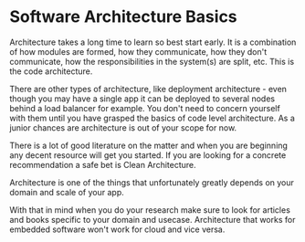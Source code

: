 # Software Architecture Basics

Architecture takes a long time to learn so best start early. It is a combination of how modules are formed, how they communicate, how they don't communicate, how the responsibilities in the system(s) are split, etc. This is the code architecture.

There are other types of architecture, like deployment architecture - even though you may have a single app it can be deployed to several nodes behind a load balancer for example. You don't need to concern yourself with them until you have grasped the basics of code level architecture. As a junior chances are architecture is out of your scope for now.

There is a lot of good literature on the matter and when you are beginning any decent resource will get you started. If you are looking for a concrete recommendation a safe bet is Clean Architecture.

Architecture is one of the things that unfortunately greatly depends on your domain and scale of your app.

With that in mind when you do your research make sure to look for articles and books specific to your domain and usecase. Architecture that works for embedded software won't work for cloud and vice versa.
